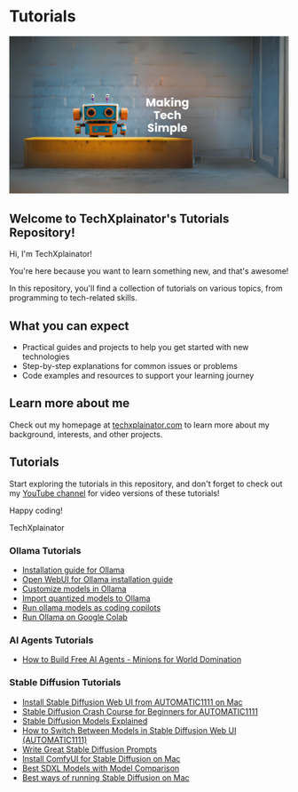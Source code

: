 # Tutorials
![TechXplainator-Banner](/page-assets/TechXplainator-Banner.png)

## Welcome to TechXplainator's Tutorials Repository!

Hi, I'm TechXplainator!

You're here because you want to learn something new, and that's awesome! 

In this repository, you'll find a collection of tutorials on various topics, from programming to tech-related skills.

## What you can expect

* Practical guides and projects to help you get started with new technologies
* Step-by-step explanations for common issues or problems
* Code examples and resources to support your learning journey

## Learn more about me

Check out my homepage at [techxplainator.com](https://techxplainator.com/) to learn more about my background, interests, and other projects.

## Tutorials

Start exploring the tutorials in this repository, and don't forget to check out my [YouTube channel](https://www.youtube.com/@TechXplainator) for video versions of these tutorials!

Happy coding!

TechXplainator

### Ollama Tutorials
* [Installation guide for Ollama](/ollama/install-ollama/README.md)
* [Open WebUI for Ollama installation guide](/ollama/open-webui/README.md)
* [Customize models in Ollama](/ollama/customize-models/README.md)
* [Import quantized models to Ollama](/ollama/import-quantized-models-to-ollama/README.md)
* [Run ollama models as coding copilots](/ollama/ollama-copilot/README.MD)
* [Run Ollama on Google Colab](/ollama/ollama-on-colab/README.md)

### AI Agents Tutorials

* [How to Build Free AI Agents - Minions for World Domination](/ai-agents/how-to-build-free-ai-agents-minions/README.md)

### Stable Diffusion Tutorials
* [Install Stable Diffusion Web UI from AUTOMATIC1111 on Mac](/stable-diffusion/install-automatic-1111/README.md)
* [Stable Diffusion Crash Course for Beginners for AUTOMATIC1111](/stable-diffusion/crash-course-for-beginners/README.md)
* [Stable Diffusion Models Explained](/stable-diffusion/stable-diffusion-models-explained/README.md)
* [How to Switch Between Models in Stable Diffusion Web UI (AUTOMATIC1111)](/stable-diffusion/switch-between-models-in-AUTOMATIC1111/)
* [Write Great Stable Diffusion Prompts](/stable-diffusion/write-better-prompts-for-stable-diffusion/README.md)
* [Install ComfyUI for Stable Diffusion on Mac](/stable-diffusion/install-comfyui/README.md)
* [Best SDXL Models with Model Comparison](/stable-diffusion/best-sdxl-models/README.md)
* [Best ways of running Stable Diffusion on Mac](/stable-diffusion/best-ways-of-running-sdxl-on-mac/README.md)